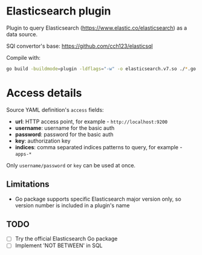 # Elasticsearch plugin

Plugin to query Elasticsearch (https://www.elastic.co/elasticsearch) as a data source.

SQl convertor's base: https://github.com/cch123/elasticsql


Compile with:
```sh
go build -buildmode=plugin -ldflags="-w" -o elasticsearch.v7.so ./*.go
```

# Access details

Source YAML definition's `access` fields:
- **url**: HTTP access point, for example - `http://localhost:9200`
- **username**: username for the basic auth
- **password**: password for the basic auth
- **key**: authorization key
- **indices**: comma separated indices patterns to query, for example - `apps-*`

Only `username/password` or `key` can be used at once.


## Limitations

- Go package supports specific Elasticsearch major version only,
  so version number is included in a plugin's name


## TODO

- [ ] Try the official Elasticsearch Go package
- [ ] Implement 'NOT BETWEEN' in SQL
